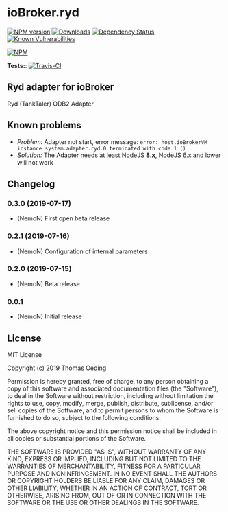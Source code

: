 # ioBroker.ryd

[![NPM version](http://img.shields.io/npm/v/iobroker.ryd.svg)](https://www.npmjs.com/package/iobroker.ryd)
[![Downloads](https://img.shields.io/npm/dm/iobroker.ryd.svg)](https://www.npmjs.com/package/iobroker.ryd)
[![Dependency Status](https://img.shields.io/david/NemoN/iobroker.ryd.svg)](https://david-dm.org/NemoN/iobroker.ryd)
[![Known Vulnerabilities](https://snyk.io/test/github/NemoN/ioBroker.ryd/badge.svg)](https://snyk.io/test/github/NemoN/ioBroker.ryd)

[![NPM](https://nodei.co/npm/iobroker.ryd.png?downloads=true)](https://nodei.co/npm/iobroker.ryd/)

**Tests:**: [![Travis-CI](http://img.shields.io/travis/NemoN/ioBroker.ryd/master.svg)](https://travis-ci.org/NemoN/ioBroker.ryd)

## Ryd adapter for ioBroker

Ryd (TankTaler) ODB2 Adapter

## Known problems
* *Problem:* Adapter not start, error message: `error: host.ioBrokerVM instance system.adapter.ryd.0 terminated with code 1 ()`
* *Solution:* The Adapter needs at least NodeJS **8.x**, NodeJS 6.x and lower will not work

## Changelog
### 0.3.0 (2019-07-17)
* (NemoN) First open beta release

### 0.2.1 (2019-07-16)
* (NemoN) Configuration of internal parameters

### 0.2.0 (2019-07-15)
* (NemoN) Beta release

### 0.0.1
* (NemoN) Initial release

## License
MIT License

Copyright (c) 2019 Thomas Oeding

Permission is hereby granted, free of charge, to any person obtaining a copy
of this software and associated documentation files (the "Software"), to deal
in the Software without restriction, including without limitation the rights
to use, copy, modify, merge, publish, distribute, sublicense, and/or sell
copies of the Software, and to permit persons to whom the Software is
furnished to do so, subject to the following conditions:

The above copyright notice and this permission notice shall be included in all
copies or substantial portions of the Software.

THE SOFTWARE IS PROVIDED "AS IS", WITHOUT WARRANTY OF ANY KIND, EXPRESS OR
IMPLIED, INCLUDING BUT NOT LIMITED TO THE WARRANTIES OF MERCHANTABILITY,
FITNESS FOR A PARTICULAR PURPOSE AND NONINFRINGEMENT. IN NO EVENT SHALL THE
AUTHORS OR COPYRIGHT HOLDERS BE LIABLE FOR ANY CLAIM, DAMAGES OR OTHER
LIABILITY, WHETHER IN AN ACTION OF CONTRACT, TORT OR OTHERWISE, ARISING FROM,
OUT OF OR IN CONNECTION WITH THE SOFTWARE OR THE USE OR OTHER DEALINGS IN THE
SOFTWARE.

